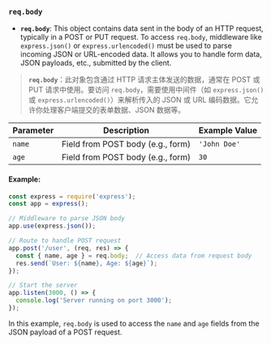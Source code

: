 ### `req.body`

- **`req.body`**: This object contains data sent in the body of an HTTP request, typically in a POST or PUT request. To access `req.body`, middleware like `express.json()` or `express.urlencoded()` must be used to parse incoming JSON or URL-encoded data. It allows you to handle form data, JSON payloads, etc., submitted by the client.

> **`req.body`**：此对象包含通过 HTTP 请求主体发送的数据，通常在 POST 或 PUT 请求中使用。要访问 `req.body`，需要使用中间件（如 `express.json()` 或 `express.urlencoded()`）来解析传入的 JSON 或 URL 编码数据。它允许你处理客户端提交的表单数据、JSON 数据等。

| Parameter | Description                       | Example Value |
| --------- | --------------------------------- | ------------- |
| `name`    | Field from POST body (e.g., form) | `'John Doe'`  |
| `age`     | Field from POST body (e.g., form) | `30`          |

#### Example:

```js
const express = require('express');
const app = express();

// Middleware to parse JSON body
app.use(express.json());

// Route to handle POST request
app.post('/user', (req, res) => {
  const { name, age } = req.body;  // Access data from request body
  res.send(`User: ${name}, Age: ${age}`);
});

// Start the server
app.listen(3000, () => {
  console.log('Server running on port 3000');
});
```

In this example, `req.body` is used to access the `name` and `age` fields from the JSON payload of a POST request.